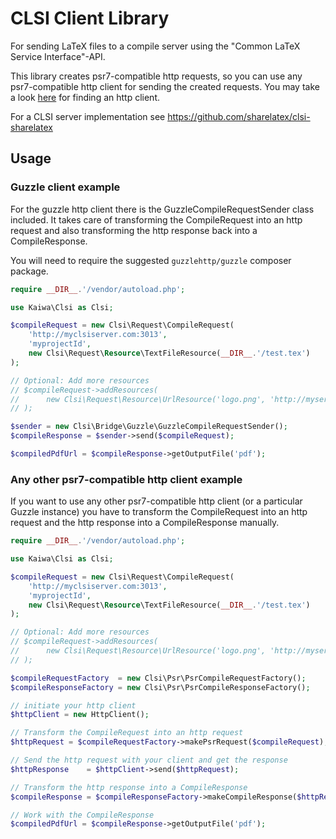# CLSI Client Library

For sending LaTeX files to a compile server using the "Common LaTeX Service Interface"-API.

This library creates psr7-compatible http requests, so you can use any psr7-compatible http client for sending the
created requests. You may take a look <a href="https://packagist.org/providers/psr/http-message-implementation">here</a>
for finding an http client.

For a CLSI server implementation see https://github.com/sharelatex/clsi-sharelatex

## Usage

### Guzzle client example

For the guzzle http client there is the GuzzleCompileRequestSender class included.
It takes care of transforming the CompileRequest into an http request and also transforming
the http response back into a CompileResponse.

You will need to require the suggested ``guzzlehttp/guzzle`` composer package.

```php
require __DIR__.'/vendor/autoload.php';

use Kaiwa\Clsi as Clsi;

$compileRequest = new Clsi\Request\CompileRequest(
    'http://myclsiserver.com:3013',
    'myprojectId',
    new Clsi\Request\Resource\TextFileResource(__DIR__.'/test.tex')
);

// Optional: Add more resources
// $compileRequest->addResources(
//      new Clsi\Request\Resource\UrlResource('logo.png', 'http://myserver.com/logo.png')
// );

$sender = new Clsi\Bridge\Guzzle\GuzzleCompileRequestSender();
$compileResponse = $sender->send($compileRequest);

$compiledPdfUrl = $compileResponse->getOutputFile('pdf');
```

### Any other psr7-compatible http client example

If you want to use any other psr7-compatible http client (or a particular Guzzle instance) you have to transform the CompileRequest
into an http request and the http response into a CompileResponse manually.

```php
require __DIR__.'/vendor/autoload.php';

use Kaiwa\Clsi as Clsi;

$compileRequest = new Clsi\Request\CompileRequest(
    'http://myclsiserver.com:3013',
    'myprojectId',
    new Clsi\Request\Resource\TextFileResource(__DIR__.'/test.tex')
);

// Optional: Add more resources
// $compileRequest->addResources(
//      new Clsi\Request\Resource\UrlResource('logo.png', 'http://myserver.com/logo.png')
// );

$compileRequestFactory  = new Clsi\Psr\PsrCompileRequestFactory();
$compileResponseFactory = new Clsi\Psr\PsrCompileResponseFactory();

// initiate your http client
$httpClient = new HttpClient();

// Transform the CompileRequest into an http request
$httpRequest = $compileRequestFactory->makePsrRequest($compileRequest);

// Send the http request with your client and get the response
$httpResponse    = $httpClient->send($httpRequest);

// Transform the http response into a CompileResponse
$compileResponse = $compileResponseFactory->makeCompileResponse($httpResponse);

// Work with the CompileResponse
$compiledPdfUrl = $compileResponse->getOutputFile('pdf');
```
